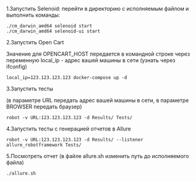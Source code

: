 1.Запустить Selenoid:
перейти в директорию с исполняемым файлом и выполнить команды:
```
./cm_darwin_amd64 selenoid start
./cm_darwin_amd64 selenoid-ui start
```
2.Запустить Open Cart

Значение для OPENCART_HOST передается в командной строке через переменную local_ip - адрес вашей машины в сети
(узнать через ifconfig)

```
local_ip=123.123.123.123 docker-compose up -d
```

3.Запустить тесты 

(в параметре URL передать адрес вашей машины в сети,
в параметре BROWSER передать браузер)
```
robot -v URL:123.123.123.123 -d Results/ Tests/
```
 
4.Запустить тесты с генерацией отчетов в Allure
```
robot -v URL:123.123.123.123 -d Results/ --listener allure_robotframework Tests/
```

5.Посмотреть отчет
(в файле  allure.sh изменить путь до исполняемого файла)

```
./allure.sh 
```
